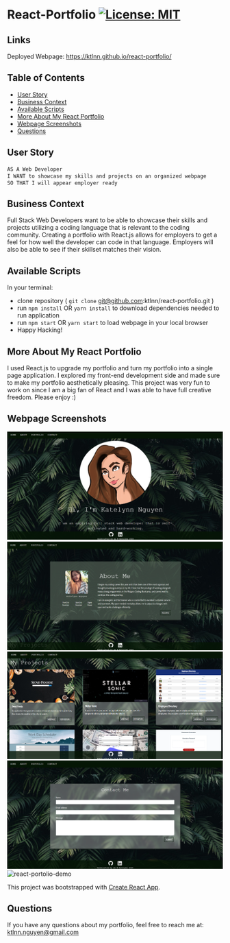 # React-Portfolio [![License: MIT](https://img.shields.io/badge/License-MIT-yellow.svg)](https://opensource.org/licenses/MIT)

## Links
Deployed Webpage: https://ktlnn.github.io/react-portfolio/

## Table of Contents
* [User Story](#user-story)
* [Business Context](#business-context)
* [Available Scripts](#available-scripts)
* [More About My React Portfolio](#more-about-my-react-portfolio)
* [Webpage Screenshots](#webpage-screenshots)
* [Questions](#Questions)

## User Story
```
AS A Web Developer
I WANT to showcase my skills and projects on an organized webpage
SO THAT I will appear employer ready
```

## Business Context
Full Stack Web Developers want to be able to showcase their skills and projects utilizing a coding language that is relevant to the coding community. Creating a portfolio with React.js allows for employers to get a feel for how well the developer can code in that language. Employers will also be able to see if their skillset matches their vision. 

## Available Scripts
In your terminal: 
- clone repository ( `git clone` git@github.com:ktlnn/react-portfolio.git )
- run `npm install` OR `yarn install` to download dependencies needed to run application
- run `npm start` OR `yarn start` to load webpage in your local browser
- Happy Hacking! 

## More About My React Portfolio
I used React.js to upgrade my portfolio and turn my portfolio into a single page application. I explored my front-end development side and made sure to make my portfolio aesthetically pleasing. This project was very fun to work on since I am a big fan of React and I was able to have full creative freedom. Please enjoy :) 

## Webpage Screenshots
![homepage-screenshot](/public/assets/images/homepage-screenshot.png)
![aboutme-screenshot](/public/assets/images/aboutme-screenshot.png)
![portfolio-screenshot](/public/assets/images/portfolio-screenshot.png)
![contact-screenshot](/public/assets/images/contact-screenshot.png)
![react-portolio-demo](/public/assets/images/react-portfolio-demo.gif)

This project was bootstrapped with [Create React App](https://github.com/facebook/create-react-app).

## Questions
If you have any questions about my portfolio, feel free to reach me at: ktlnn.nguyen@gmail.com




